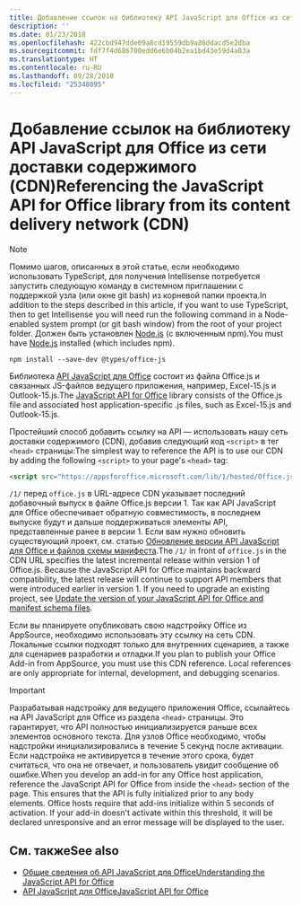 ```yaml
---
title: Добавление ссылок на библиотеку API JavaScript для Office из сети доставки содержимого (CDN)
description: ''
ms.date: 01/23/2018
ms.openlocfilehash: 422cbd947dde09a8cd19559db9a86ddacd5e2dba
ms.sourcegitcommit: fdf7f4d686700edd6e6b04b2ea1bd43e59d4a03a
ms.translationtype: HT
ms.contentlocale: ru-RU
ms.lasthandoff: 09/28/2018
ms.locfileid: "25348095"
---
```

# <a name="referencing-the-javascript-api-for-office-library-from-its-content-delivery-network-cdn"></a><span data-ttu-id="0b9fd-102">Добавление ссылок на библиотеку API JavaScript для Office из сети доставки содержимого (CDN)</span><span class="sxs-lookup"><span data-stu-id="0b9fd-102">Referencing the JavaScript API for Office library from its content delivery network (CDN)</span></span>

> [!NOTE]
> <span data-ttu-id="0b9fd-103">Помимо шагов, описанных в этой статье, если необходимо использовать TypeScript, для получения Intellisense потребуется запустить следующую команду в системном приглашении с поддержкой узла (или окне git bash) из корневой папки проекта.</span><span class="sxs-lookup"><span data-stu-id="0b9fd-103">In addition to the steps described in this article, if you want to use TypeScript, then to get Intellisense you will need run the following command in a Node-enabled system prompt (or git bash window) from the root of your project folder.</span></span> <span data-ttu-id="0b9fd-104">Должен быть установлен [Node.js](https://nodejs.org) (с включенным npm).</span><span class="sxs-lookup"><span data-stu-id="0b9fd-104">You must have [Node.js](https://nodejs.org) installed (which includes npm).</span></span>
> 
> ```
> npm install --save-dev @types/office-js
> ```

<span data-ttu-id="0b9fd-105">Библиотека [API JavaScript для Office](https://docs.microsoft.com/javascript/office/javascript-api-for-office?view=office-js) состоит из файла Office.js и связанных JS-файлов ведущего приложения, например, Excel-15.js и Outlook-15.js.</span><span class="sxs-lookup"><span data-stu-id="0b9fd-105">The [JavaScript API for Office](https://docs.microsoft.com/javascript/office/javascript-api-for-office?view=office-js) library consists of the Office.js file and associated host application-specific .js files, such as Excel-15.js and Outlook-15.js.</span></span> 


<span data-ttu-id="0b9fd-106">Простейший способ добавить ссылку на API — использовать нашу сеть доставки содержимого (CDN), добавив следующий код `<script>` в тег `<head>` страницы:</span><span class="sxs-lookup"><span data-stu-id="0b9fd-106">The simplest way to reference the API is to use our CDN by adding the following `<script>` to your page's `<head>` tag:</span></span>  

```html
<script src="https://appsforoffice.microsoft.com/lib/1/hosted/Office.js" type="text/javascript"></script>
```

<span data-ttu-id="0b9fd-p102">`/1/`  перед `office.js`  в URL-адресе CDN указывает последний добавочный выпуск в файле Office.js версии 1. Так как API JavaScript для Office обеспечивает обратную совместимость, в последнем выпуске будут и дальше поддерживаться элементы API, представленные ранее в версии 1. Если вам нужно обновить существующий проект, см. статью [ Обновление версии API JavaScript для Office и файлов схемы манифеста](update-your-javascript-api-for-office-and-manifest-schema-version.md).</span><span class="sxs-lookup"><span data-stu-id="0b9fd-p102">The  `/1/` in front of `office.js` in the CDN URL specifies the latest incremental release within version 1 of Office.js. Because the JavaScript API for Office maintains backward compatibility, the latest release will continue to support API members that were introduced earlier in version 1. If you need to upgrade an existing project, see [Update the version of your JavaScript API for Office and manifest schema files](update-your-javascript-api-for-office-and-manifest-schema-version.md).</span></span> 

<span data-ttu-id="0b9fd-p103">Если вы планируете опубликовать свою надстройку Office из AppSource, необходимо использовать эту ссылку на сеть CDN. Локальные ссылки подходят только для внутренних сценариев, а также для сценариев разработки и отладки.</span><span class="sxs-lookup"><span data-stu-id="0b9fd-p103">If you plan to publish your Office Add-in from AppSource, you must use this CDN reference. Local references are only appropriate for internal, development, and debugging scenarios.</span></span>

> [!IMPORTANT]
>  <span data-ttu-id="0b9fd-p104">Разрабатывая надстройку для ведущего приложения Office, ссылайтесь на API JavaScript для Office из раздела `<head>` страницы. Это гарантирует, что API полностью инициализируется раньше всех элементов основного текста. Для узлов Office необходимо, чтобы надстройки инициализировались в течение 5 секунд после активации. Если надстройка не активируется в течение этого срока, будет считаться, что она не отвечает, и пользователь увидит сообщение об ошибке.</span><span class="sxs-lookup"><span data-stu-id="0b9fd-p104">When you develop an add-in for any Office host application, reference the JavaScript API for Office from inside the `<head>` section of the page. This ensures that the API is fully initialized prior to any body elements. Office hosts require that add-ins initialize within 5 seconds of activation. If your add-in doesn't activate within this threshold, it will be declared unresponsive and an error message will be displayed to the user.</span></span>       

## <a name="see-also"></a><span data-ttu-id="0b9fd-116">См. также</span><span class="sxs-lookup"><span data-stu-id="0b9fd-116">See also</span></span>

- [<span data-ttu-id="0b9fd-117">Общие сведения об API JavaScript для Office</span><span class="sxs-lookup"><span data-stu-id="0b9fd-117">Understanding the JavaScript API for Office</span></span>](understanding-the-javascript-api-for-office.md)    
- [<span data-ttu-id="0b9fd-118">API JavaScript для Office</span><span class="sxs-lookup"><span data-stu-id="0b9fd-118">JavaScript API for Office</span></span>](https://docs.microsoft.com/javascript/office/javascript-api-for-office?view=office-js)
    
